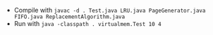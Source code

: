 - Compile with `javac -d . Test.java LRU.java PageGenerator.java FIFO.java ReplacementAlgorithm.java`
- Run with `java -classpath . virtualmem.Test 10 4`